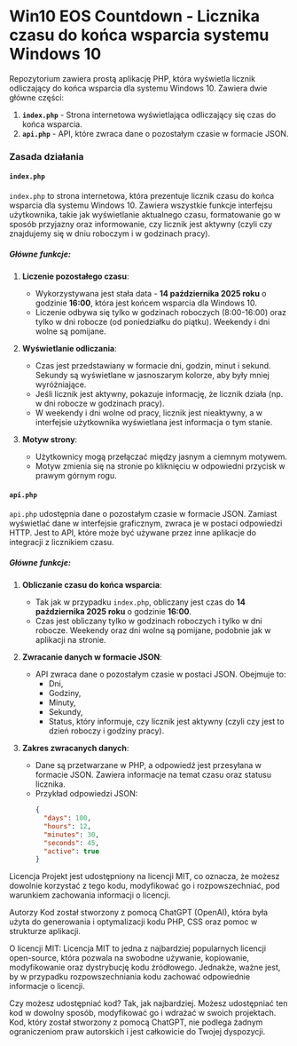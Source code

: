 # Win10 EOS Countdown - Licznika czasu do końca wsparcia systemu Windows 10

Repozytorium zawiera prostą aplikację PHP, która wyświetla licznik odliczający do końca wsparcia dla systemu Windows 10. Zawiera dwie główne części:

1. **`index.php`** - Strona internetowa wyświetlająca odliczający się czas do końca wsparcia.
2. **`api.php`** - API, które zwraca dane o pozostałym czasie w formacie JSON.

### Zasada działania

#### `index.php`
`index.php` to strona internetowa, która prezentuje licznik czasu do końca wsparcia dla systemu Windows 10. Zawiera wszystkie funkcje interfejsu użytkownika, takie jak wyświetlanie aktualnego czasu, formatowanie go w sposób przyjazny oraz informowanie, czy licznik jest aktywny (czyli czy znajdujemy się w dniu roboczym i w godzinach pracy).

##### Główne funkcje:
1. **Liczenie pozostałego czasu**:
   - Wykorzystywana jest stała data - **14 października 2025 roku** o godzinie **16:00**, która jest końcem wsparcia dla Windows 10.
   - Liczenie odbywa się tylko w godzinach roboczych (8:00-16:00) oraz tylko w dni robocze (od poniedziałku do piątku). Weekendy i dni wolne są pomijane.

2. **Wyświetlanie odliczania**:
   - Czas jest przedstawiany w formacie dni, godzin, minut i sekund. Sekundy są wyświetlane w jasnoszarym kolorze, aby były mniej wyróżniające.
   - Jeśli licznik jest aktywny, pokazuje informację, że licznik działa (np. w dni robocze w godzinach pracy).
   - W weekendy i dni wolne od pracy, licznik jest nieaktywny, a w interfejsie użytkownika wyświetlana jest informacja o tym stanie.

3. **Motyw strony**:
   - Użytkownicy mogą przełączać między jasnym a ciemnym motywem.
   - Motyw zmienia się na stronie po kliknięciu w odpowiedni przycisk w prawym górnym rogu.

#### `api.php`
`api.php` udostępnia dane o pozostałym czasie w formacie JSON. Zamiast wyświetlać dane w interfejsie graficznym, zwraca je w postaci odpowiedzi HTTP. Jest to API, które może być używane przez inne aplikacje do integracji z licznikiem czasu.

##### Główne funkcje:
1. **Obliczanie czasu do końca wsparcia**:
   - Tak jak w przypadku `index.php`, obliczany jest czas do **14 października 2025 roku** o godzinie **16:00**.
   - Czas jest obliczany tylko w godzinach roboczych i tylko w dni robocze. Weekendy oraz dni wolne są pomijane, podobnie jak w aplikacji na stronie.

2. **Zwracanie danych w formacie JSON**:
   - API zwraca dane o pozostałym czasie w postaci JSON. Obejmuje to:
     - Dni,
     - Godziny,
     - Minuty,
     - Sekundy,
     - Status, który informuje, czy licznik jest aktywny (czyli czy jest to dzień roboczy i godziny pracy).

3. **Zakres zwracanych danych**:
   - Dane są przetwarzane w PHP, a odpowiedź jest przesyłana w formacie JSON. Zawiera informacje na temat czasu oraz statusu licznika.
   - Przykład odpowiedzi JSON:
     ```json
     {
       "days": 100,
       "hours": 12,
       "minutes": 30,
       "seconds": 45,
       "active": true
     }
     ```

Licencja
Projekt jest udostępniony na licencji MIT, co oznacza, że możesz dowolnie korzystać z tego kodu, modyfikować go i rozpowszechniać, pod warunkiem zachowania informacji o licencji.

Autorzy
Kod został stworzony z pomocą ChatGPT (OpenAI), która była użyta do generowania i optymalizacji kodu PHP, CSS oraz pomoc w strukturze aplikacji.

O licencji MIT:
Licencja MIT to jedna z najbardziej popularnych licencji open-source, która pozwala na swobodne używanie, kopiowanie, modyfikowanie oraz dystrybucję kodu źródłowego. Jednakże, ważne jest, by w przypadku rozpowszechniania kodu zachować odpowiednie informacje o licencji.

Czy możesz udostępniać kod?
Tak, jak najbardziej. Możesz udostępniać ten kod w dowolny sposób, modyfikować go i wdrażać w swoich projektach. Kod, który został stworzony z pomocą ChatGPT, nie podlega żadnym ograniczeniom praw autorskich i jest całkowicie do Twojej dyspozycji.
